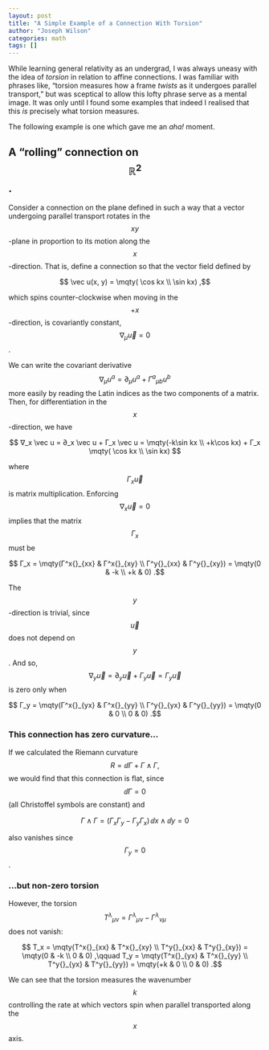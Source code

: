 ```yaml
---
layout: post
title: "A Simple Example of a Connection With Torsion"
author: "Joseph Wilson"
categories: math
tags: []
---
```



While learning general relativity as an undergrad, I was always uneasy with the idea of _torsion_ in relation to affine connections.
I was familiar with phrases like, “torsion measures how a frame _twists_ as it undergoes parallel transport,” but was sceptical to allow this lofty phrase serve as a mental image.
It was only until I found some examples that indeed I realised that this _is_ precisely what torsion measures.

The following example is one which gave me an _aha!_ moment.

## A “rolling” connection on $$ℝ^2$$.

Consider a connection on the plane defined in such a way that a vector undergoing parallel transport rotates in the $$xy$$-plane in proportion to its motion along the $$x$$-direction.
That is, define a connection so that the vector field defined by

$$
\vec u(x, y) = \mqty( \cos kx \\ \sin kx)
,$$

which spins counter-clockwise when moving in the $$+x$$-direction, is covariantly constant, $$∇_μ \vec u = 0$$.


We can write the covariant derivative
$$
∇_μu^a = ∂_μu^a + Γ^a{}_{μb}u^b
$$
more easily by reading the Latin indices as the two components of a matrix.
Then, for differentiation in the $$x$$-direction, we have

$$
∇_x \vec u = ∂_x \vec u + Γ_x \vec u
= \mqty(-k\sin kx \\ +k\cos kx) + Γ_x \mqty( \cos kx \\ \sin kx)
$$

where $$ Γ_x \vec u$$ is matrix multiplication.
Enforcing $$∇_x \vec u = 0$$ implies that the matrix $$Γ_x$$ must be

$$
Γ_x = \mqty(Γ^x{}_{xx} & Γ^x{}_{xy} \\ Γ^y{}_{xx} & Γ^y{}_{xy})
= \mqty(0 & -k \\ +k & 0)
.$$

The $$y$$-direction is trivial, since $$\vec u$$ does not depend on $$y$$.
And so,
$$
∇_y \vec u = ∂_y \vec u + Γ_y\vec u = Γ_y\vec u 
$$
is zero only when

$$
Γ_y = \mqty(Γ^x{}_{yx} & Γ^x{}_{yy} \\ Γ^y{}_{yx} & Γ^y{}_{yy})
= \mqty(0 & 0 \\ 0 & 0)
.$$

### This connection has zero curvature...

If we calculated the Riemann curvature
$$
R = \dd Γ + Γ ∧ Γ
,$$
we would find that this connection is flat, since $$\dd Γ = 0$$ (all Christoffel symbols are constant) and

$$
Γ ∧ Γ
% = (Γ_x \dd x + Γ_y \dd y) ∧ (Γ_x \dd x + Γ_y \dd y)
= (Γ_x Γ_y - Γ_y Γ_x) \, \dd x ∧ \dd y
= 0
$$

also vanishes since $$Γ_y = 0$$.


### ...but non-zero torsion

However, the torsion
$$
T^λ{}_{μν} = Γ^λ{}_{μν} - Γ^λ{}_{νμ}
$$
does not vanish:

$$
T_x = \mqty(T^x{}_{xx} & T^x{}_{xy} \\ T^y{}_{xx} & T^y{}_{xy}) = \mqty(0 & -k \\ 0 & 0)
,\qquad
 T_y = \mqty(T^x{}_{yx} & T^x{}_{yy} \\ T^y{}_{yx} & T^y{}_{yy}) = \mqty(+k & 0 \\ 0 & 0)
.$$

We can see that the torsion measures the wavenumber $$k$$ controlling the rate at which vectors spin when parallel transported along the $$x$$ axis.